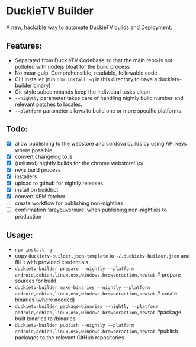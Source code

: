 DuckieTV Builder
================

A new, hackable way to automate DuckieTV builds and Deployment.

Features:
---------

* Separated from DuckieTV Codebase so that the main repo is not polluted with nodejs bloat for the build process
* No moar gulp. Comprehensible, readable, followable code.
* CLI Installer (run `npm install -g` in this directory to have a duckietv-builder binary)
* Git-style subcommands keep the individual tasks clean
* `--nightly` parameter takes care of handling nightly build number and relevant patches to locales.
* `--platform` parameter allows to build one or more specific platforms

Todo:
-----
- [x] allow publishing to the webstore and cordova builds by using API keys where possible
- [x] convert changelog to js
- [x] \(unlisted) nightly builds for the chrome webstore! \o/
- [x] nwjs build process
- [x] installers
- [x] upload to github for nightly releases
- [x] install on buildbot
- [x] convert XEM fetcher
- [ ] create workflow for publishing non-nightlies
- [ ] confirmation 'areyouversure' when publishing non-nightlies to production

Usage:
------
* `npm install -g`
* copy `duckietv-builder.json-template` to `~/.duckietv-builder.json` and fill it with provided credentials
* `duckietv-builder prepare --nightly --platform android,debian,linux,osx,windows,browseraction,newtab` # prepare sources for build
* `duckietv-builder make-binaries --nightly --platform android,debian,linux,osx,windows,browseraction,newtab` # create binaries (where needed)
* `duckietv-builder package-binaries --nightly --platform android,debian,linux,osx,windows,browseraction,newtab` #package built binaries to /binaries
* `duckietv-builder publish --nightly --platform android,debian,linux,osx,windows,browseraction,newtab` #publish packages to the relevant GitHub repositories
